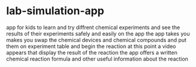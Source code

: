 # lab-simulation-app
app for kids to learn and try diffrent chemical experiments and see the results of their experiments safely and easily on the app
the app takes you makes you swap the chemical devices and chemical compounds and put them on experiment table and begin the reaction
at this point a video appears that display the result of the reaction
the app offers a written chemical reaction formula and other useful information about the reaction 

